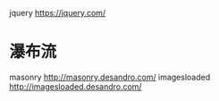 jquery 		https://jquery.com/

瀑布流
========
masonry		http://masonry.desandro.com/
imagesloaded	http://imagesloaded.desandro.com/
